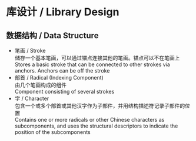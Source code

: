 # 库设计 / Library Design
## 数据结构 / Data Structure
- 笔画 / Stroke  
  储存一个基本笔画，可以通过锚点连接其他的笔画。锚点可以不在笔画上  
  Stores a basic stroke that can be connected to other strokes via anchors. Anchors can be off the stroke
- 部首 / Radical (Indexing Component)  
  由几个笔画构成的组件  
  Component consisting of several strokes
- 字 / Character  
  包含一个或多个部首或其他汉字作为子部件，并用结构描述符记录子部件的位置  
  Contains one or more radicals or other Chinese characters as subcomponents, and uses the structural descriptors to indicate the position of the subcomponents

